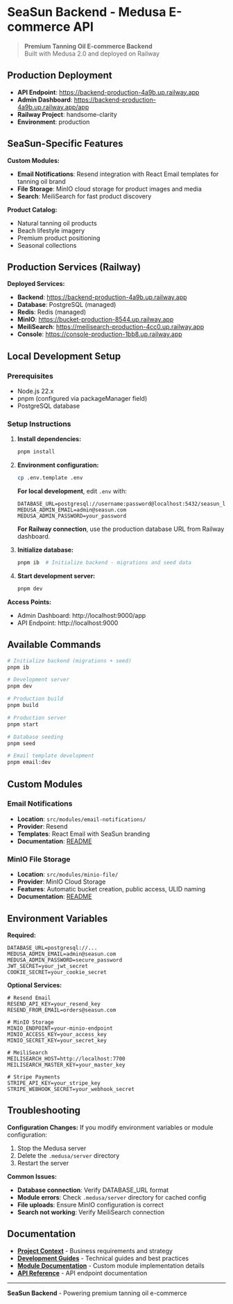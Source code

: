 # SeaSun Backend - Medusa E-commerce API

> **Premium Tanning Oil E-commerce Backend**  
> Built with Medusa 2.0 and deployed on Railway

## Production Deployment

- **API Endpoint**: https://backend-production-4a9b.up.railway.app
- **Admin Dashboard**: https://backend-production-4a9b.up.railway.app/app
- **Railway Project**: handsome-clarity
- **Environment**: production

## SeaSun-Specific Features

**Custom Modules:**
- **Email Notifications**: Resend integration with React Email templates for tanning oil brand
- **File Storage**: MinIO cloud storage for product images and media
- **Search**: MeiliSearch for fast product discovery

**Product Catalog:**
- Natural tanning oil products
- Beach lifestyle imagery
- Premium product positioning
- Seasonal collections

## Production Services (Railway)

**Deployed Services:**
- **Backend**: https://backend-production-4a9b.up.railway.app
- **Database**: PostgreSQL (managed)
- **Redis**: Redis (managed)
- **MinIO**: https://bucket-production-8544.up.railway.app
- **MeiliSearch**: https://meilisearch-production-4cc0.up.railway.app
- **Console**: https://console-production-1bb8.up.railway.app

## Local Development Setup

### Prerequisites
- Node.js 22.x
- pnpm (configured via packageManager field)
- PostgreSQL database

### Setup Instructions

1. **Install dependencies:**
   ```bash
   pnpm install
   ```

2. **Environment configuration:**
   ```bash
   cp .env.template .env
   ```
   
   **For local development**, edit `.env` with:
   ```env
   DATABASE_URL=postgresql://username:password@localhost:5432/seasun_local
   MEDUSA_ADMIN_EMAIL=admin@seasun.com
   MEDUSA_ADMIN_PASSWORD=your_password
   ```
   
   **For Railway connection**, use the production database URL from Railway dashboard.

3. **Initialize database:**
   ```bash
   pnpm ib  # Initialize backend - migrations and seed data
   ```

4. **Start development server:**
   ```bash
   pnpm dev
   ```

**Access Points:**
- Admin Dashboard: http://localhost:9000/app
- API Endpoint: http://localhost:9000

## Available Commands

```bash
# Initialize backend (migrations + seed)
pnpm ib

# Development server
pnpm dev

# Production build
pnpm build

# Production server
pnpm start

# Database seeding
pnpm seed

# Email template development
pnpm email:dev
```

## Custom Modules

### Email Notifications
- **Location**: `src/modules/email-notifications/`
- **Provider**: Resend
- **Templates**: React Email with SeaSun branding
- **Documentation**: [README](src/modules/email-notifications/README.md)

### MinIO File Storage
- **Location**: `src/modules/minio-file/`
- **Provider**: MinIO Cloud Storage
- **Features**: Automatic bucket creation, public access, ULID naming
- **Documentation**: [README](src/modules/minio-file/README.md)

## Environment Variables

**Required:**
```env
DATABASE_URL=postgresql://...
MEDUSA_ADMIN_EMAIL=admin@seasun.com
MEDUSA_ADMIN_PASSWORD=secure_password
JWT_SECRET=your_jwt_secret
COOKIE_SECRET=your_cookie_secret
```

**Optional Services:**
```env
# Resend Email
RESEND_API_KEY=your_resend_key
RESEND_FROM_EMAIL=orders@seasun.com

# MinIO Storage
MINIO_ENDPOINT=your-minio-endpoint
MINIO_ACCESS_KEY=your_access_key
MINIO_SECRET_KEY=your_secret_key

# MeiliSearch
MEILISEARCH_HOST=http://localhost:7700
MEILISEARCH_MASTER_KEY=your_master_key

# Stripe Payments
STRIPE_API_KEY=your_stripe_key
STRIPE_WEBHOOK_SECRET=your_webhook_secret
```

## Troubleshooting

**Configuration Changes:**
If you modify environment variables or module configuration:
1. Stop the Medusa server
2. Delete the `.medusa/server` directory
3. Restart the server

**Common Issues:**
- **Database connection**: Verify DATABASE_URL format
- **Module errors**: Check `.medusa/server` directory for cached config
- **File uploads**: Ensure MinIO configuration is correct
- **Search not working**: Verify MeiliSearch connection

## Documentation

- **[Project Context](../../context/)** - Business requirements and strategy
- **[Development Guides](../../context/guides/)** - Technical guides and best practices
- **[Module Documentation](src/modules/)** - Custom module implementation details
- **[API Reference](../../context/guides/reference/api-endpoints-reference.md)** - API endpoint documentation

---

**SeaSun Backend** - Powering premium tanning oil e-commerce
